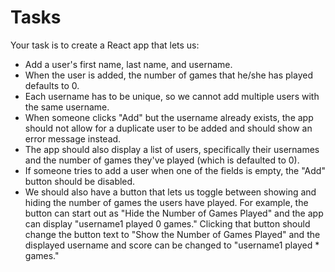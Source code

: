 # Tasks 
Your task is to create a React app that lets us:

- Add a user's first name, last name, and username.
- When the user is added, the number of games that he/she has played defaults to 0.
- Each username has to be unique, so we cannot add multiple users with the same username.
- When someone clicks "Add" but the username already exists, the app should not allow for a duplicate user to be added and should show an error message instead.
- The app should also display a list of users, specifically their usernames and the number of games they've played (which is defaulted to 0).
- If someone tries to add a user when one of the fields is empty, the "Add" button should be disabled.
- We should also have a button that lets us toggle between showing and hiding the number of games the users have played. For example, the button can start out as "Hide the Number of Games Played" and the app can display "username1 played 0 games." Clicking that button should change the button text to "Show the Number of Games Played" and the displayed username and score can be changed to "username1 played * games."